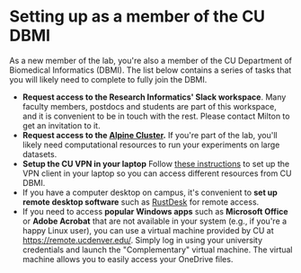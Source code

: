 # Setting up as a member of the CU DBMI

As a new member of the lab, you're also a member of the CU Department of Biomedical Informatics (DBMI).
The list below contains a series of tasks that you will likely need to complete to fully join the DBMI.

* **Request access to the Research Informatics' Slack workspace**.
Many faculty members, postdocs and students are part of this workspace, and it is convenient to be in touch with the rest. Please contact Milton to get an invitation to it.
* **Request access to the [Alpine Cluster](https://www.cuanschutz.edu/offices/office-of-information-technology/tools-services/HPC).**
If you're part of the lab, you'll likely need computational resources to run your experiments on large datasets.
* **Setup the CU VPN in your laptop**
Follow [these instructions](https://www.cuanschutz.edu/offices/office-of-information-technology/remote-resources/tools-and-software) to set up the VPN client in your laptop so you can access different resources from CU DBMI.
* If you have a computer desktop on campus, it's convenient to **set up remote desktop software** such as [RustDesk](https://rustdesk.com/) for remote access.
* If you need to access **popular Windows apps** such as **Microsoft Office** or **Adobe Acrobat** that are not available in your system (e.g., if you're a happy Linux user), you can use a virtual machine provided by CU at https://remote.ucdenver.edu/. Simply log in using your university credentials and launch the "Complementary" virtual machine. The virtual machine allows you to easily access your OneDrive files.
